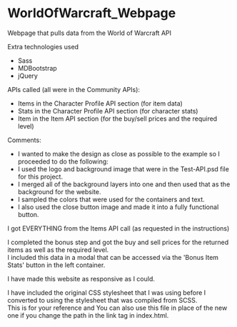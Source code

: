 # WorldOfWarcraft_Webpage
Webpage that pulls data from the World of Warcraft API


Extra technologies used
* Sass
* MDBootstrap
* jQuery

APIs called (all were in the Community APIs):
* Items in the Character Profile API section (for item data)
* Stats in the Character Profile API section (for character stats)
* Item in the Item API section (for the buy/sell prices and the required level)

Comments:
* I wanted to make the design as close as possible to the example so I proceeded to do the following:
* I used the logo and background image that were in the Test-API.psd file for this project.  
* I merged all of the background layers into one and then used that as the background for the website.  
* I sampled the colors that were used for the containers and text.
* I also used the close button image and made it into a fully functional button. 

I got EVERYTHING from the Items API call (as requested in the instructions)

I completed the bonus step and got the buy and sell prices for the returned items as well as the required level.  
I included this data in a modal that can be accessed via the 'Bonus Item Stats' button in the left container.

I have made this website as responsive as I could.

I have included the original CSS stylesheet that I was using before I converted to using the stylesheet that was compiled from SCSS.  
This is for your reference and You can also use this file in place of the new one if you change the path in the link tag in index.html.

